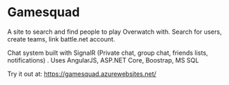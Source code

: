 # Gamesquad
A site to search and find people to play Overwatch with. Search for users, create teams, link battle.net account.

Chat system built with SignalR (Private chat, group chat, friends lists, notifications) .
Uses AngularJS, ASP.NET Core, Boostrap, MS SQL 


Try it out at: https://gamesquad.azurewebsites.net/
